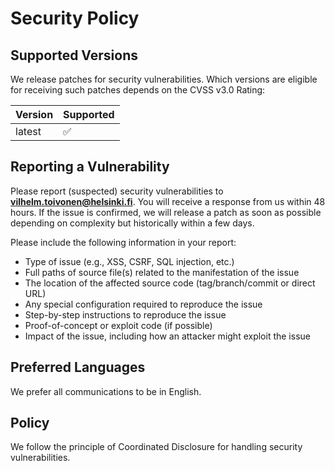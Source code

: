 # Security Policy

## Supported Versions

We release patches for security vulnerabilities. Which versions are eligible for receiving such patches depends on the CVSS v3.0 Rating:

| Version | Supported          |
| ------- | ------------------ |
| latest  | :white_check_mark: |

## Reporting a Vulnerability

Please report (suspected) security vulnerabilities to **vilhelm.toivonen@helsinki.fi**. You will receive a response from us within 48 hours. If the issue is confirmed, we will release a patch as soon as possible depending on complexity but historically within a few days.

Please include the following information in your report:

- Type of issue (e.g., XSS, CSRF, SQL injection, etc.)
- Full paths of source file(s) related to the manifestation of the issue
- The location of the affected source code (tag/branch/commit or direct URL)
- Any special configuration required to reproduce the issue
- Step-by-step instructions to reproduce the issue
- Proof-of-concept or exploit code (if possible)
- Impact of the issue, including how an attacker might exploit the issue

## Preferred Languages

We prefer all communications to be in English.

## Policy

We follow the principle of Coordinated Disclosure for handling security vulnerabilities.